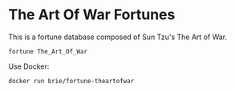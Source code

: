# The Art Of War Fortunes

This is a fortune database composed of Sun Tzu's The Art of War. 

```
fortune The_Art_Of_War
```

Use Docker:

```
docker run brie/fortune-theartofwar 
```

